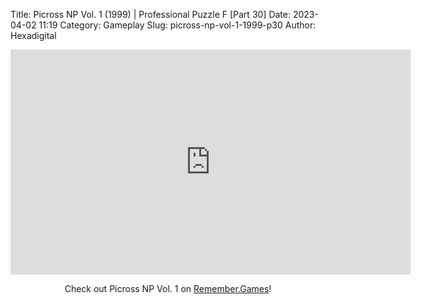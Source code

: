Title: Picross NP Vol. 1 (1999) | Professional Puzzle F [Part 30]
Date: 2023-04-02 11:19
Category: Gameplay
Slug: picross-np-vol-1-1999-p30
Author: Hexadigital

<center><iframe src="https://www.youtube.com/embed/06znQY3piH0?feature=oembed" allow="accelerometer; autoplay; encrypted-media; gyroscope; picture-in-picture" width="640" height="360" frameborder="0"></iframe>

Check out Picross NP Vol. 1 on [Remember.Games](https://remember.games/game/6791/picross-np-vol-1/)!</center>